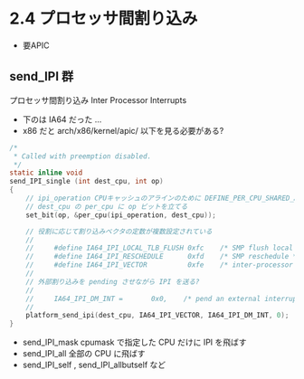 # 2.4 プロセッサ間割り込み

 * 要APIC

## send_IPI 群

プロセッサ間割り込み Inter Processor Interrupts

 * 下のは IA64 だった ...
 * x86 だと arch/x86/kernel/apic/ 以下を見る必要がある?

```c
/*
 * Called with preemption disabled.
 */
static inline void
send_IPI_single (int dest_cpu, int op)
{
    // ipi_operation CPUキャッシュのアラインのために DEFINE_PER_CPU_SHARED_ALIGNED でごにょごにょ
    // dest_cpu の per_cpu に op ビットを立てる
	set_bit(op, &per_cpu(ipi_operation, dest_cpu));

    // 役割に応じて割り込みベクタの定数が複数設定されている
    //
    //     #define IA64_IPI_LOCAL_TLB_FLUSH	0xfc	/* SMP flush local TLB */
    //     #define IA64_IPI_RESCHEDULE		0xfd	/* SMP reschedule */
    //     #define IA64_IPI_VECTOR			0xfe	/* inter-processor interrupt vector */
    //
    // 外部割り込みを pending させながら IPI を送る?
    //
    //     IA64_IPI_DM_INT =       0x0,    /* pend an external interrupt */
    //
	platform_send_ipi(dest_cpu, IA64_IPI_VECTOR, IA64_IPI_DM_INT, 0);
}
```

 * send_IPI_mask cpumask で指定した CPU だけに IPI を飛ばす
 * send_IPI_all  全部の CPU に飛ばす
 * send_IPI_self , send_IPI_allbutself など

